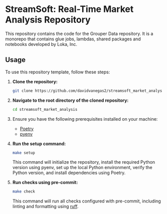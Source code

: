 # StreamSoft: Real-Time Market Analysis Repository

This repository contains the code for the Grouper Data repository. It is a monorepo that contains glue jobs, lambdas, shared packages and notebooks developed by Loka, Inc.

## Usage

To use this repository template, follow these steps:

1. **Clone the repository:**
   ```bash
   git clone https://github.com/davidvanegas2/streamsoft_market_analysis.git
   ```
2. **Navigate to the root directory of the cloned repository:**
   ```bash
   cd streamsoft_market_analysis
   ```
3. Ensure you have the following prerequisites installed on your machine:
   - [Poetry](https://python-poetry.org/docs/)
   - [pyenv](https://github.com/pyenv/pyenv)
4. **Run the setup command:**

   ```bash
   make setup
   ```

   This command will initialize the repository, install the required Python version using pyenv, set up the local Python environment, verify the Python version, and install dependencies using Poetry.

5. **Run checks using pre-commit:**
   ```bash
   make check
   ```
   This command will run all checks configured with pre-commit, including linting and formatting using [ruff](https://github.com/astral-sh/ruff).

